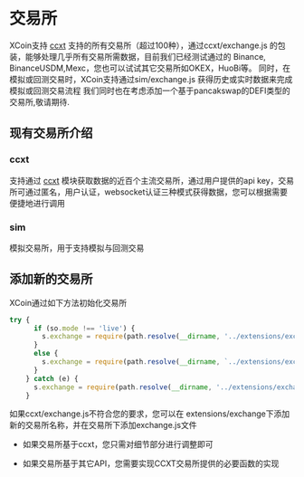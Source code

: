 # 交易所

XCoin支持 [ccxt](https://github.com/ccxt/ccxt) 支持的所有交易所（超过100种），通过ccxt/exchange.js 的包装，能够处理几乎所有交易所需数据，目前我们已经测试通过的 Binance, BinanceUSDM,Mexc，您也可以试试其它交易所如OKEX，HuoBi等。
同时，在模拟或回测交易时，XCoin支持通过sim/exchange.js 获得历史或实时数据来完成模拟或回测交易流程
我们同时也在考虑添加一个基于pancakswap的DEFI类型的交易所,敬请期待.

## 现有交易所介绍

### ccxt

支持通过 [ccxt](https://github.com/ccxt/ccxt) 模块获取数据的近百个主流交易所，通过用户提供的api key，交易所可通过匿名，用户认证，websocket认证三种模式获得数据，您可以根据需要便捷地进行调用

### sim

模拟交易所，用于支持模拟与回测交易

## 添加新的交易所

XCoin通过如下方法初始化交易所

```javascript
try {
      if (so.mode !== 'live') {
        s.exchange = require(path.resolve(__dirname, '../extensions/exchanges/sim/exchange'))(conf, so, s)
      }
      else {
        s.exchange = require(path.resolve(__dirname, `../extensions/exchanges/${so.exchange}/exchange`))(conf, so)
      }
    } catch (e) {
      s.exchange = require(path.resolve(__dirname, '../extensions/exchanges/ccxt/exchange'))(conf, so)
    }
```

如果ccxt/exchange.js不符合您的要求，您可以在 extensions/exchange下添加新的交易所名称，并在交易所下添加exchange.js文件

- 如果交易所基于ccxt，您只需对细节部分进行调整即可

- 如果交易所基于其它API，您需要实现CCXT交易所提供的必要函数的实现
